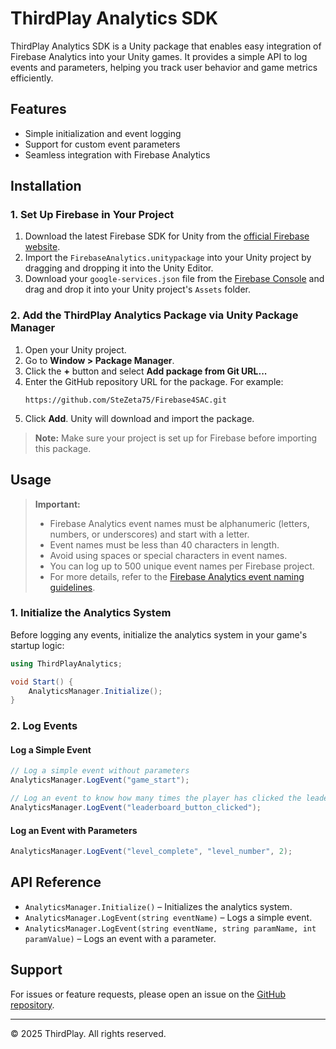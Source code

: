 # ThirdPlay Analytics SDK

ThirdPlay Analytics SDK is a Unity package that enables easy integration of Firebase Analytics into your Unity games. It provides a simple API to log events and parameters, helping you track user behavior and game metrics efficiently.

## Features
- Simple initialization and event logging
- Support for custom event parameters
- Seamless integration with Firebase Analytics

## Installation

### 1. Set Up Firebase in Your Project

1. Download the latest Firebase SDK for Unity from the [official Firebase website](https://firebase.google.com/download/unity).
2. Import the `FirebaseAnalytics.unitypackage` into your Unity project by dragging and dropping it into the Unity Editor.
3. Download your `google-services.json` file from the [Firebase Console](https://console.firebase.google.com/) and drag and drop it into your Unity project's `Assets` folder.

### 2. Add the ThirdPlay Analytics Package via Unity Package Manager

1. Open your Unity project.
2. Go to **Window > Package Manager**.
3. Click the **+** button and select **Add package from Git URL...**
4. Enter the GitHub repository URL for the package. For example:
   ```
   https://github.com/SteZeta75/Firebase4SAC.git
   ```
5. Click **Add**. Unity will download and import the package.

> **Note:** Make sure your project is set up for Firebase before importing this package.

## Usage

> **Important:**
> - Firebase Analytics event names must be alphanumeric (letters, numbers, or underscores) and start with a letter.
> - Event names must be less than 40 characters in length.
> - Avoid using spaces or special characters in event names.
> - You can log up to 500 unique event names per Firebase project.
> - For more details, refer to the [Firebase Analytics event naming guidelines](https://firebase.google.com/docs/analytics/events#event_name).

### 1. Initialize the Analytics System
Before logging any events, initialize the analytics system in your game's startup logic:

```csharp
using ThirdPlayAnalytics;

void Start() {
    AnalyticsManager.Initialize();
}
```

### 2. Log Events
#### Log a Simple Event
```csharp
// Log a simple event without parameters
AnalyticsManager.LogEvent("game_start");

// Log an event to know how many times the player has clicked the leaderboard button
AnalyticsManager.LogEvent("leaderboard_button_clicked");
```

#### Log an Event with Parameters
```csharp
AnalyticsManager.LogEvent("level_complete", "level_number", 2);
```

## API Reference
- `AnalyticsManager.Initialize()` – Initializes the analytics system.
- `AnalyticsManager.LogEvent(string eventName)` – Logs a simple event.
- `AnalyticsManager.LogEvent(string eventName, string paramName, int paramValue)` – Logs an event with a parameter.

## Support
For issues or feature requests, please open an issue on the [GitHub repository](https://github.com/your-org/ThirdPlayAnalytics).

---
© 2025 ThirdPlay. All rights reserved.
